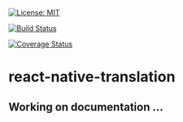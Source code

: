 [![License: MIT](https://img.shields.io/badge/License-MIT-yellow.svg)](https://opensource.org/licenses/MIT)

[![Build Status](https://travis-ci.com/Exorth98/react-native-translation.svg?branch=master)](https://travis-ci.com/Exorth98/react-native-translation)

[![Coverage Status](https://coveralls.io/repos/github/Exorth98/react-native-translation/badge.svg?branch=master)](https://coveralls.io/github/Exorth98/react-native-translation?branch=master)



# react-native-translation

## Working on documentation ...
